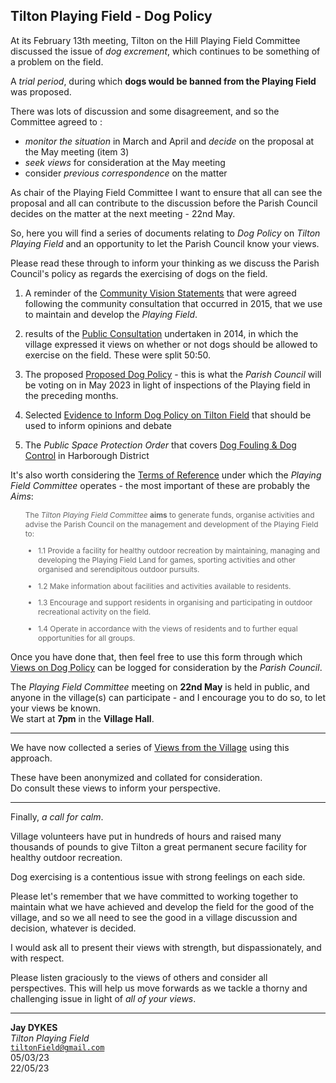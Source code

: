 ## Tilton Playing Field - Dog Policy

At its February 13th meeting, Tilton on the Hill Playing Field Committee discussed the issue of _dog excrement_, which continues to be something of a problem on the field.

A _trial period_, during which **dogs would be banned from the Playing Field** was proposed.

There was lots of discussion and some disagreement, and so the Committee agreed to :

- _monitor the situation_ in March and April and _decide_ on the proposal at the May meeting (item 3)
- _seek views_ for consideration at the May meeting
- consider _previous correspondence_ on the matter

As chair of the Playing Field Committee I want to ensure that all can see the proposal and all can contribute to the discussion before the Parish Council decides on the matter at the next meeting - 22nd May.

So, here you will find a series of documents relating to _Dog Policy_ on _Tilton Playing Field_ and an opportunity to let the Parish Council know your views.

Please read these through to inform your thinking as we discuss the Parish Council's policy as regards the exercising of dogs on the field.

1. A reminder of the [Community Vision Statements](communityVision.md) that were agreed following the community consultation that occurred in 2015, that we use to maintain and develop the _Playing Field_.

2. results of the [Public Consultation](publicConsultation.md) undertaken in 2014, in which the village expressed it views on whether or not dogs should be allowed to exercise on the field. These were split 50:50.

3. The proposed [Proposed Dog Policy](dogPolicy.md) - this is what the _Parish Council_ will be voting on in May 2023 in light of inspections of the Playing field in the preceding months.

4. Selected [Evidence to Inform Dog Policy on Tilton Field](dogRisk.md) that should be used to inform opinions and debate

5. The _Public Space Protection Order_ that covers [Dog Fouling & Dog Control](pspo.md) in Harborough District

It's also worth considering the [Terms of Reference](tor.md) under which the _Playing Field Committee_ operates - the most important of these are probably the _Aims_:

<div style="font-size:85%; color:#666; margin-left:2em" markdown="1">

The _Tilton Playing Field Committee_ **aims** to generate funds, organise activities and advise the Parish Council on the management and development of the Playing Field to:

- 1.1 Provide a facility for healthy outdoor recreation by maintaining, managing and developing the Playing Field Land for games, sporting activities and other organised and serendipitous outdoor pursuits.

- 1.2 Make information about facilities and activities available to residents.

- 1.3 Encourage and support residents in organising and participating in outdoor recreational activity on the field.

- 1.4 Operate in accordance with the views of residents and to further equal opportunities for all groups.

</div>

Once you have done that, then feel free to use this form through which [Views on Dog Policy](https://bit.ly/tiltonFieldDogs) can be logged for consideration by the _Parish Council_.

The _Playing Field Committee_ meeting on **22nd May** is held in public, and anyone in the village(s) can participate - and I encourage you to do so, to let your views be known.<br/>We start at **7pm** in the **Village Hall**.

---

We have now collected a series of [Views from the Village](views.md) using this approach.

These have been anonymized and collated for consideration.<br/>
Do consult these views to inform your perspective.

---

Finally, _a call for calm_.

Village volunteers have put in hundreds of hours and raised many thousands of pounds to give Tilton a great permanent secure facility for healthy outdoor recreation.

Dog exercising is a contentious issue with strong feelings on each side.

Please let's remember that we have committed to working together to maintain what we have achieved and develop the field for the good of the village, and so we all need to see the good in a village discussion and decision, whatever is decided.

I would ask all to present their views with strength, but dispassionately, and with respect.

Please listen graciously to the views of others and consider all perspectives.
This will help us move forwards as we tackle a thorny and challenging issue in light of _all of your views_.

---

**Jay DYKES**<br/>
_Tilton Playing Field_<br/>
<code>tiltonField@gmail.com</code><br/>
05/03/23<br/>
22/05/23
